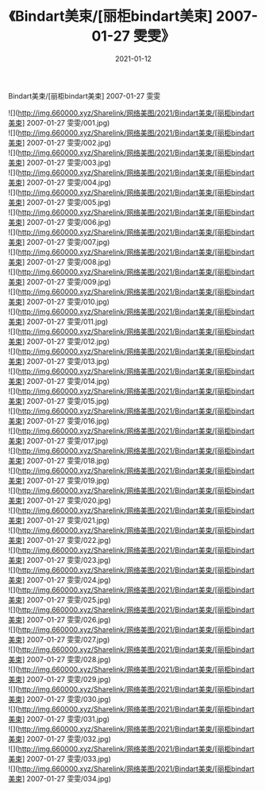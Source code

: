 ﻿---
layout: post
title:  《Bindart美束/[丽柜bindart美束] 2007-01-27 雯雯》
date:   2021-01-12
img: http://img.660000.xyz/Sharelink/网络美图/2021/Bindart美束/[丽柜bindart美束] 2007-01-27 雯雯/000.jpg
categories: [美女, 清纯, 唯美]
---

Bindart美束/[丽柜bindart美束] 2007-01-27 雯雯

 ![](http://img.660000.xyz/Sharelink/网络美图/2021/Bindart美束/[丽柜bindart美束] 2007-01-27 雯雯/001.jpg) <br>![](http://img.660000.xyz/Sharelink/网络美图/2021/Bindart美束/[丽柜bindart美束] 2007-01-27 雯雯/002.jpg) <br>![](http://img.660000.xyz/Sharelink/网络美图/2021/Bindart美束/[丽柜bindart美束] 2007-01-27 雯雯/003.jpg) <br>![](http://img.660000.xyz/Sharelink/网络美图/2021/Bindart美束/[丽柜bindart美束] 2007-01-27 雯雯/004.jpg) <br>![](http://img.660000.xyz/Sharelink/网络美图/2021/Bindart美束/[丽柜bindart美束] 2007-01-27 雯雯/005.jpg) <br>![](http://img.660000.xyz/Sharelink/网络美图/2021/Bindart美束/[丽柜bindart美束] 2007-01-27 雯雯/006.jpg) <br>![](http://img.660000.xyz/Sharelink/网络美图/2021/Bindart美束/[丽柜bindart美束] 2007-01-27 雯雯/007.jpg) <br>![](http://img.660000.xyz/Sharelink/网络美图/2021/Bindart美束/[丽柜bindart美束] 2007-01-27 雯雯/008.jpg) <br>![](http://img.660000.xyz/Sharelink/网络美图/2021/Bindart美束/[丽柜bindart美束] 2007-01-27 雯雯/009.jpg) <br>![](http://img.660000.xyz/Sharelink/网络美图/2021/Bindart美束/[丽柜bindart美束] 2007-01-27 雯雯/010.jpg) <br>![](http://img.660000.xyz/Sharelink/网络美图/2021/Bindart美束/[丽柜bindart美束] 2007-01-27 雯雯/011.jpg) <br>![](http://img.660000.xyz/Sharelink/网络美图/2021/Bindart美束/[丽柜bindart美束] 2007-01-27 雯雯/012.jpg) <br>![](http://img.660000.xyz/Sharelink/网络美图/2021/Bindart美束/[丽柜bindart美束] 2007-01-27 雯雯/013.jpg) <br>![](http://img.660000.xyz/Sharelink/网络美图/2021/Bindart美束/[丽柜bindart美束] 2007-01-27 雯雯/014.jpg) <br>![](http://img.660000.xyz/Sharelink/网络美图/2021/Bindart美束/[丽柜bindart美束] 2007-01-27 雯雯/015.jpg) <br>![](http://img.660000.xyz/Sharelink/网络美图/2021/Bindart美束/[丽柜bindart美束] 2007-01-27 雯雯/016.jpg) <br>![](http://img.660000.xyz/Sharelink/网络美图/2021/Bindart美束/[丽柜bindart美束] 2007-01-27 雯雯/017.jpg) <br>![](http://img.660000.xyz/Sharelink/网络美图/2021/Bindart美束/[丽柜bindart美束] 2007-01-27 雯雯/018.jpg) <br>![](http://img.660000.xyz/Sharelink/网络美图/2021/Bindart美束/[丽柜bindart美束] 2007-01-27 雯雯/019.jpg) <br>![](http://img.660000.xyz/Sharelink/网络美图/2021/Bindart美束/[丽柜bindart美束] 2007-01-27 雯雯/020.jpg) <br>![](http://img.660000.xyz/Sharelink/网络美图/2021/Bindart美束/[丽柜bindart美束] 2007-01-27 雯雯/021.jpg) <br>![](http://img.660000.xyz/Sharelink/网络美图/2021/Bindart美束/[丽柜bindart美束] 2007-01-27 雯雯/022.jpg) <br>![](http://img.660000.xyz/Sharelink/网络美图/2021/Bindart美束/[丽柜bindart美束] 2007-01-27 雯雯/023.jpg) <br>![](http://img.660000.xyz/Sharelink/网络美图/2021/Bindart美束/[丽柜bindart美束] 2007-01-27 雯雯/024.jpg) <br>![](http://img.660000.xyz/Sharelink/网络美图/2021/Bindart美束/[丽柜bindart美束] 2007-01-27 雯雯/025.jpg) <br>![](http://img.660000.xyz/Sharelink/网络美图/2021/Bindart美束/[丽柜bindart美束] 2007-01-27 雯雯/026.jpg) <br>![](http://img.660000.xyz/Sharelink/网络美图/2021/Bindart美束/[丽柜bindart美束] 2007-01-27 雯雯/027.jpg) <br>![](http://img.660000.xyz/Sharelink/网络美图/2021/Bindart美束/[丽柜bindart美束] 2007-01-27 雯雯/028.jpg) <br>![](http://img.660000.xyz/Sharelink/网络美图/2021/Bindart美束/[丽柜bindart美束] 2007-01-27 雯雯/029.jpg) <br>![](http://img.660000.xyz/Sharelink/网络美图/2021/Bindart美束/[丽柜bindart美束] 2007-01-27 雯雯/030.jpg) <br>![](http://img.660000.xyz/Sharelink/网络美图/2021/Bindart美束/[丽柜bindart美束] 2007-01-27 雯雯/031.jpg) <br>![](http://img.660000.xyz/Sharelink/网络美图/2021/Bindart美束/[丽柜bindart美束] 2007-01-27 雯雯/032.jpg) <br>![](http://img.660000.xyz/Sharelink/网络美图/2021/Bindart美束/[丽柜bindart美束] 2007-01-27 雯雯/033.jpg) <br>![](http://img.660000.xyz/Sharelink/网络美图/2021/Bindart美束/[丽柜bindart美束] 2007-01-27 雯雯/034.jpg) <br>